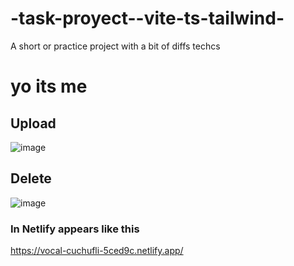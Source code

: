 # -task-proyect--vite-ts-tailwind-
A short or practice project with a bit of diffs techcs
# yo its me
## Upload
![image](https://user-images.githubusercontent.com/104967229/202351144-3bd06732-c895-4825-911f-056a3cd5b05b.png)
## Delete
![image](https://user-images.githubusercontent.com/104967229/202351220-4dc26a6b-c3b0-4bf3-bf08-c087161e8120.png)
### In Netlify appears like this
https://vocal-cuchufli-5ced9c.netlify.app/
